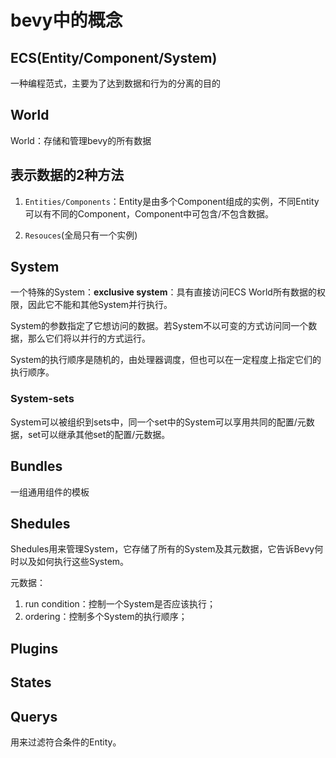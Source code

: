 # bevy中的概念

## ECS(Entity/Component/System)
一种编程范式，主要为了达到数据和行为的分离的目的

## World
World：存储和管理bevy的所有数据

## 表示数据的2种方法
1. `Entities/Components`：Entity是由多个Component组成的实例，不同Entity可以有不同的Component，Component中可包含/不包含数据。

2. `Resouces`(全局只有一个实例)

## System
一个特殊的System：**exclusive system**：具有直接访问ECS World所有数据的权限，因此它不能和其他System并行执行。

System的参数指定了它想访问的数据。若System不以可变的方式访问同一个数据，那么它们将以并行的方式运行。

System的执行顺序是随机的，由处理器调度，但也可以在一定程度上指定它们的执行顺序。

### System-sets
System可以被组织到sets中，同一个set中的System可以享用共同的配置/元数据，set可以继承其他set的配置/元数据。


## Bundles
一组通用组件的模板

## Shedules
Shedules用来管理System，它存储了所有的System及其元数据，它告诉Bevy何时以及如何执行这些System。

元数据：
1. run condition：控制一个System是否应该执行；
2. ordering：控制多个System的执行顺序；


## Plugins

## States


## Querys
用来过滤符合条件的Entity。